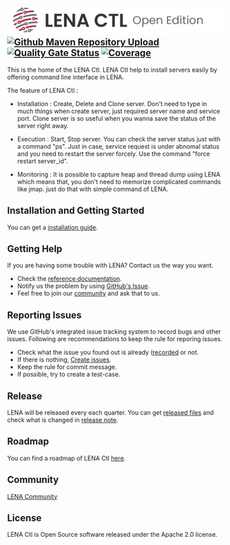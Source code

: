 ## <img src="docs/images/readme_lena_ctl_head.png" width="800"> [![Github Maven Repository Upload](https://github.com/OpenLENA/lena-ctl/actions/workflows/gh-mvn-upload.yml/badge.svg)](https://github.com/OpenLENA/lena-ctl/actions/workflows/gh-mvn-upload.yml) [![Quality Gate Status](https://sonarcloud.io/api/project_badges/measure?project=OpenLENA_lena-ctl&metric=alert_status)](https://sonarcloud.io/dashboard?id=OpenLENA_lena-ctl) [![Coverage](https://sonarcloud.io/api/project_badges/measure?project=OpenLENA_lena-ctl&metric=coverage)](https://sonarcloud.io/dashboard?id=OpenLENA_lena-ctl)

This is the home of the LENA Ctl.
LENA Ctl help to install servers easily by offering command line interface in LENA.

The feature of LENA Ctl : 

+ Installation : Create, Delete and Clone server. Don't need to type in much things when create server, just required server name and service port.
  Clone server is so useful when you wanna save the status of the server right away.
 
+ Execution : Start, Stop server. You can check the server status just with a command "ps". Just in case, service request is under abnomal status and you need to
              restart the server forcely. Use the command "force restart server_id". 

+ Monitoring : It is possible to capture heap and thread dump using LENA which means that, you don't need to memorize complicated commands like jmap.
               just do that with simple command of LENA.

## Installation and Getting Started
You can get a [installation guide](https://github.com/OpenLENA/lena-ctl/wiki/Installation-Guide).

## Getting Help
If you are having some trouble with LENA? Contact us the way you want.
+ Check the [reference documentation](https://github.com/OpenLENA/lena-ctl/wiki).
+ Notify us the problem by using [GitHub's Issue](https://github.com/OpenLENA/lena-ctl/issues/new).
+ Feel free to join our [community](https://groups.google.com/g/lena-oe) and ask that to us.

## Reporting Issues
We use GitHub's integrated issue tracking system to record bugs and other issues. Following are recommendations to keep the rule for reporing issues.
+ Check what the issue you found out is already ([recorded](https://github.com/OpenLENA/lena-ctl/issues) or not.
+ If there is nothing, [Create issues](https://github.com/OpenLENA/lena-ctl/issues/new).
+ Keep the rule for commit message.
+ If possible, try to create a test-case.

## Release
LENA will be released every each quarter. You can get [released files]() and check what is changed in [release note](https://github.com/OpenLENA/lena-ctl/releases).

## Roadmap
You can find a roadmap of LENA Ctl [here](https://github.com/OpenLENA/lena-ctl/wiki/2021-Roadmap).

## Community
[LENA Community](https://groups.google.com/g/openlena)

## License
LENA Ctl is Open Source software released under the Apache 2.0 license.

